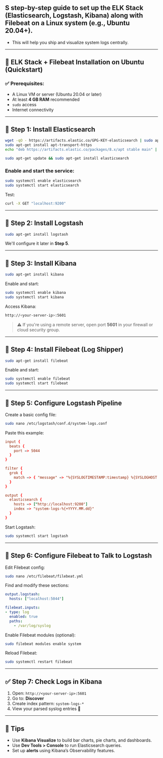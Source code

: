 ## S **step-by-step guide to set up the ELK Stack (Elasticsearch, Logstash, Kibana)** along with **Filebeat** on a Linux system (e.g., Ubuntu 20.04+).
- This will help you ship and visualize system logs centrally.

---

## 🚀 ELK Stack + Filebeat Installation on Ubuntu (Quickstart)

### ✅ Prerequisites:

* A Linux VM or server (Ubuntu 20.04 or later)
* At least **4 GB RAM** recommended
* `sudo` access
* Internet connectivity

---

## 🧩 Step 1: Install Elasticsearch

```bash
wget -qO - https://artifacts.elastic.co/GPG-KEY-elasticsearch | sudo apt-key add -
sudo apt-get install apt-transport-https
echo "deb https://artifacts.elastic.co/packages/8.x/apt stable main" | sudo tee /etc/apt/sources.list.d/elastic-8.x.list

sudo apt-get update && sudo apt-get install elasticsearch
```

### Enable and start the service:

```bash
sudo systemctl enable elasticsearch
sudo systemctl start elasticsearch
```

Test:

```bash
curl -X GET "localhost:9200"
```

---

## 🧩 Step 2: Install Logstash

```bash
sudo apt-get install logstash
```

We'll configure it later in **Step 5**.

---

## 🧩 Step 3: Install Kibana

```bash
sudo apt-get install kibana
```

Enable and start:

```bash
sudo systemctl enable kibana
sudo systemctl start kibana
```

Access Kibana:

```bash
http://<your-server-ip>:5601
```

> ⚠️ If you're using a remote server, open port **5601** in your firewall or cloud security group.

---

## 🧩 Step 4: Install Filebeat (Log Shipper)

```bash
sudo apt-get install filebeat
```

Enable and start:

```bash
sudo systemctl enable filebeat
sudo systemctl start filebeat
```

---

## 🧩 Step 5: Configure Logstash Pipeline

Create a basic config file:

```bash
sudo nano /etc/logstash/conf.d/system-logs.conf
```

Paste this example:

```conf
input {
  beats {
    port => 5044
  }
}

filter {
  grok {
    match => { "message" => "%{SYSLOGTIMESTAMP:timestamp} %{SYSLOGHOST:hostname} %{DATA:program}(?:\[%{POSINT:pid}\])?: %{GREEDYDATA:log_message}" }
  }
}

output {
  elasticsearch {
    hosts => ["http://localhost:9200"]
    index => "system-logs-%{+YYYY.MM.dd}"
  }
}
```

Start Logstash:

```bash
sudo systemctl start logstash
```

---

## 🧩 Step 6: Configure Filebeat to Talk to Logstash

Edit Filebeat config:

```bash
sudo nano /etc/filebeat/filebeat.yml
```

Find and modify these sections:

```yaml
output.logstash:
  hosts: ["localhost:5044"]

filebeat.inputs:
- type: log
  enabled: true
  paths:
    - /var/log/syslog
```

Enable Filebeat modules (optional):

```bash
sudo filebeat modules enable system
```

Reload Filebeat:

```bash
sudo systemctl restart filebeat
```

---

## ✅ Step 7: Check Logs in Kibana

1. Open: `http://<your-server-ip>:5601`
2. Go to: **Discover**
3. Create index pattern: `system-logs-*`
4. View your parsed syslog entries 🎉

---

## 📌 Tips

* Use **Kibana Visualize** to build bar charts, pie charts, and dashboards.
* Use **Dev Tools > Console** to run Elasticsearch queries.
* Set up **alerts** using Kibana’s Observability features.

